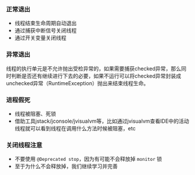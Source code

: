 ### 正常退出
- 线程结束生命周期自动退出
- 通过捕获中断信号关闭线程
- 通过开关变量关闭线程

### 异常退出
线程的执行单元是不允许抛出受检异常的，如果需要捕获checked异常，那么同时判断是否还有继续进行下去的必要，如果不运行可以将checked异常封装成unchecked异常（RuntimeException）抛出来结束线程生命。
### 进程假死
- 线程被阻塞、死锁
- 借助工具jstack/jconsole/jvisualvm等，比如通过jvisualvm查看IDE中的活动线程就可以看到线程在调用什么方法时候被阻塞，etc


### 关闭线程注意
- 不要使用 `@Deprecated stop`，因为有可能不会释放掉 `monitor` 锁
- 至于为什么不会释放掉，我们继续学习并完善